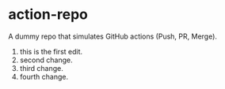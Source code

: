 # action-repo
A dummy repo that simulates GitHub actions (Push, PR, Merge).
1. this is the first edit.
2. second change.
3. third change.
4. fourth change.
